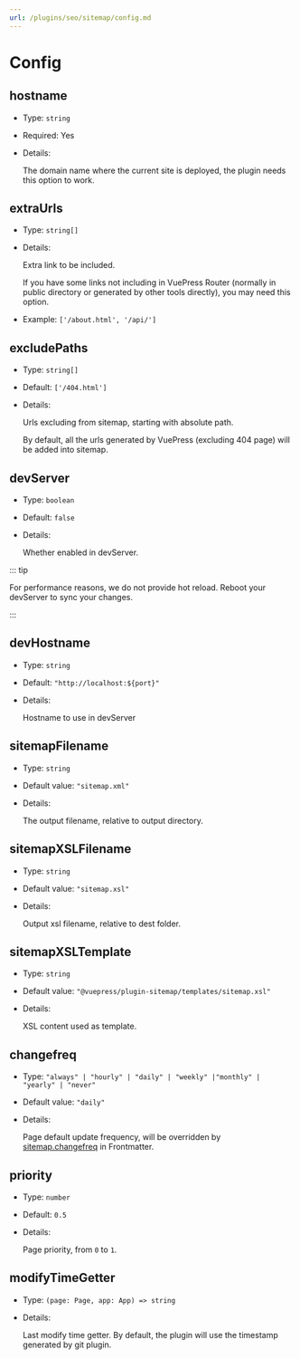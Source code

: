 ```yaml
---
url: /plugins/seo/sitemap/config.md
---
```

# Config

## hostname

* Type: `string`

* Required: Yes

* Details:

  The domain name where the current site is deployed, the plugin needs this option to work.

## extraUrls

* Type: `string[]`

* Details:

  Extra link to be included.

  If you have some links not including in VuePress Router (normally in public directory or generated by other tools directly), you may need this option.

* Example: `['/about.html', '/api/']`

## excludePaths

* Type: `string[]`

* Default: `['/404.html']`

* Details:

  Urls excluding from sitemap, starting with absolute path.

  By default, all the urls generated by VuePress (excluding 404 page) will be added into sitemap.

## devServer

* Type: `boolean`
* Default: `false`
* Details:

  Whether enabled in devServer.

::: tip

For performance reasons, we do not provide hot reload. Reboot your devServer to sync your changes.

:::

## devHostname

* Type: `string`
* Default: `"http://localhost:${port}"`
* Details:

  Hostname to use in devServer

## sitemapFilename

* Type: `string`
* Default value: `"sitemap.xml"`
* Details:

  The output filename, relative to output directory.

## sitemapXSLFilename

* Type: `string`
* Default value: `"sitemap.xsl"`
* Details:

  Output xsl filename, relative to dest folder.

## sitemapXSLTemplate

* Type: `string`
* Default value: `"@vuepress/plugin-sitemap/templates/sitemap.xsl"`
* Details:

  XSL content used as template.

## changefreq

* Type: `"always" | "hourly" | "daily" | "weekly" |"monthly" | "yearly" | "never"`
* Default value: `"daily"`
* Details:

  Page default update frequency, will be overridden by [sitemap.changefreq](./frontmatter.md#sitemap-changefreq) in Frontmatter.

## priority

* Type: `number`

* Default: `0.5`

* Details:

  Page priority, from `0` to `1`.

## modifyTimeGetter

* Type: `(page: Page, app: App) => string`

* Details:

  Last modify time getter. By default, the plugin will use the timestamp generated by git plugin.

